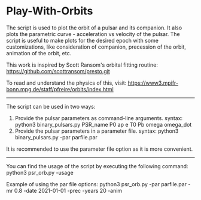 # Play-With-Orbits

The script is used to plot the orbit of a pulsar and its companion. It also plots
the parametric curve - acceleration vs velocity of the pulsar.
The script is useful to make plots for the desired epoch with some customizations,
like consideration of companion, precession of the orbit, animation of the orbit, etc.

This work is inspired by Scott Ransom's orbital fitting routine: https://github.com/scottransom/presto.git

To read and understand the physics of this, visit: https://www3.mpifr-bonn.mpg.de/staff/pfreire/orbits/index.html

--------------------------------------------------------------------

The script can be used in two ways:
1) Provide the pulsar parameters as command-line arguments.
   syntax: python3 binary_pulsars.py PSR_name P0 ap e T0 Pb omega omega_dot
2) Provide the pulsar parameters in a parameter file.
   syntax: python3 binary_pulsars.py -par parfile.par
      
It is recommended to use the parameter file option as it is more convenient.

--------------------------------------------------------------------
      
You can find the usage of the script by executing the following command:
python3 psr_orb.py -usage
      
Example of using the par file options:
python3 psr_orb.py -par parfile.par -mr 0.8 -date 2021-01-01 -prec -years 20 -anim
    
